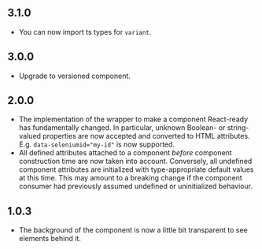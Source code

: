 ## 3.1.0

- You can now import ts types for `variant`.

## 3.0.0

- Upgrade to versioned component.

## 2.0.0

- The implementation of the wrapper to make a component React-ready has
  fundamentally changed. In particular, unknown Boolean- or
  string-valued properties are now accepted and converted to HTML
  attributes. E.g. `data-seleniumid="my-id"` is now supported.
- All defined attributes attached to a component _before_ component
  construction time are now taken into account. Conversely, all undefined
  component attributes are initialized with type-appropriate default
  values at this time. This may amount to a breaking change if the
  component consumer had previously assumed undefined or uninitialized
  behaviour.

## 1.0.3

- The background of the component is now a little bit transparent to see elements behind it.
